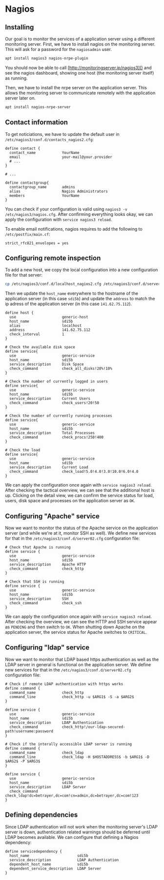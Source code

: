 # Nagios

## Installing

Our goal is to monitor the services of a application server using a different monitoring server. First, we have to install nagios on the monitoring server. This will ask for a password for the `nagiosadmin` user.

```bash
apt install nagios3 nagios-nrpe-plugin
```

You should now be able to call [http://monitoringserver.ip/nagios3]() and see the nagios dashboard, showing one host (the monitoring server itself) as running.

Then, we have to install the nrpe server on the application server. This allows the monitoring server to communicate remotely with the application server later on.

```bash
apt install nagios-nrpe-server
```

## Contact information

To get noticiations, we have to update the default user in `/etc/nagios3/conf.d/contacts_nagios2.cfg`:

```aconf
define contact {
  contact_name            YourName
  email                   your-mail@your.provider
  # ...
}

# ...

define contactgroup{
  contactgroup_name       admins
  alias                   Nagios Administrators
  members                 YourName
}
```

You can check if your configuration is valid using `nagios3 -v /etc/nagios3/nagios.cfg`. After confirming everything looks okay, we can apply the configuration with `service nagios3 reload`.

To enable email notifications, nagios requires to add the following to `/etc/postfix/main.cf`:

```
strict_rfc821_envelopes = yes
```

## Configuring remote inspection

To add a new host, we copy the local configuration into a new configuration file for that server:

```bash
cp /etc/nagios3/conf.d/localhost_nagios2.cfg /etc/nagios3/conf.d/server02.cfg
```

Then we update the `host_name` everywhere to the hostname of the application server (in this case `sdi5b`) and update the `address` to match the ip adress of the application server (in this case `141.62.75.112`).

```aconf
define host {
  use                     generic-host
  host_name               sdi5b
  alias                   localhost
  address                 141.62.75.112
  check_interval          1
}

# Check the available disk space
define service{
  use                     generic-service
  host_name               sdi5b
  service_description     Disk Space
  check_command           check_all_disks!20%!10%
}

# Check the number of currently logged in users
define service{
  use                     generic-service
  host_name               sdi5b
  service_description     Current Users
  check_command           check_users!20!50
}

# Check the number of currently running processes
define service{
  use                     generic-service
  host_name               sdi5b
  service_description     Total Processes
  check_command           check_procs!250!400
}

# Check the load
define service{
  use                     generic-service
  host_name               sdi5b
  service_description     Current Load
  check_command           check_load!5.0!4.0!3.0!10.0!6.0!4.0
}
```

We can apply the configuration once again with `service nagios3 reload`. After checking the tactical overview, we can see that the additional host is up. Clicking on the detail view, we can confirm the service status for load, users, disk space and processes on the application server as `OK`.

## Configuring "Apache" service

Now we want to monitor the status of the Apache service on the application server (and while we're at it, monitor SSH as well). We define new services for that in the `/etc/nagios3/conf.d/server02.cfg` configuration file:

```aconf
# Check that Apache is running
define service {
  use                     generic-service
  host_name               sdi5b
  service_description     Apache HTTP
  check_command           check_http
}

# Check that SSH is running
define service {
  use                     generic-service
  host_name               sdi5b
  service_description     SSH
  check_command           check_ssh
}
```

We can apply the configuration once again with `service nagios3 reload`. After checking the overview, we can see the HTTP and SSH service appear as `PENDING` and then switch to `OK`. When shutting down Apache on the application server, the service status for Apache switches to `CRITICAL`.

## Configuring "ldap" service

Now we want to monitor that LDAP based https authentication as well as the LDAP server in general is functional on the application server. We define new services for that in the `/etc/nagios3/conf.d/server02.cfg` configuration file:

```aconf
# Check if remote LDAP authentication with https works
define command {
  command_name            check_http
  command_line            check_http -u $ARG1$ -S -a $ARG2$
}

define service {
  use                     generic-service
  host_name               sdi5b
  service_description     LDAP Authentication
  check_command           check_http!/our-ldap-secured-path!username:password
}

# Check if the interally accessible LDAP server is running
define command {
  command_name            check_ldap
  command_line            check_ldap -H $HOSTADDRESS$ -b $ARG1$ -D $ARG2$ -P $ARG3$
}

define service {
  use                     generic-service
  host_name               sdi5b
  service_description     LDAP Server
  check_command           check_ldap!dc=betrayer,dc=com!cn=admin,dc=betrayer,dc=com!123
}
```

## Defining dependencies

Since LDAP authentication will not work when the monitoring server's LDAP server is down, authentication related warnings should be deferred until LDAP becomes available. We can configure that defining a Nagios dependency:

```aconf
define servicedependency {
  host_name                      sdi5b
  service_description            LDAP Authentication
  dependent_host_name            sdi5b
  dependent_service_description  LDAP Server
}
```
